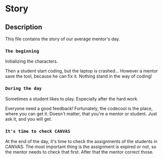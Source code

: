 # Story

## Description

This file contains the story of our average mentor's day.

### ```The beginning```
Initializing the characters.

Then a student start coding, but the laptop is crashed... However a mentor save the tool, because he can fix it. Nothing stand in the way of coding!


### ```During the day```
Sometimes a student likes to play. Especially after the hard work.


Everyone need a good feedback! Fortunately, the codecool is the place, where you can get it. Doesn't matter, that you're a mentor or student. Just ask it, and you will get.


### ```It's time to check CANVAS```

At the end of the day, it's time to check the assignments of the students in CANVAS. The most important thing is the assignment is expired or not, so the mentor needs to check that first. After that the mentor correct those.
